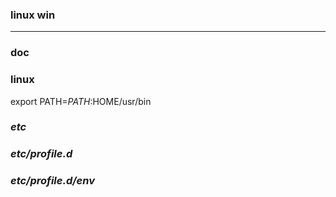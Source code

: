 ### linux win
---

### doc

### linux
export PATH=$PATH:$HOME/usr/bin

### *etc*
### *etc/profile.d*
### *etc/profile.d/env*































































